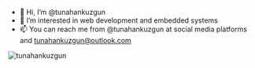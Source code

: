 - 👋 Hi, I’m @tunahankuzgun
- 👀 I’m interested in web development and embedded systems
- 📫 You can reach me from @tunahankuzgun at social media platforms and tunahankuzgun@outlook.com


<p><img align="left" src="https://github-readme-stats.vercel.app/api/top-langs?username=tunahankuzgun&show_icons=true&locale=en&layout=compact" alt="tunahankuzgun" /></p>

<!---
tunahankuzgun/tunahankuzgun is a ✨ special ✨ repository because its `README.md` (this file) appears on your GitHub profile.
You can click the Preview link to take a look at your changes.
--->
